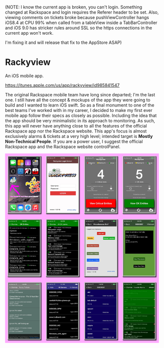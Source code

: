 (NOTE: I know the current app is broken, you can't login. Something changed at Rackspace and login requires the Referer header to be set. Also, viewing comments on tickets broke because pushViewController hangs iOS8.4 at CPU 99% when called from a tableView inside a TabBarController and iOS 9.0 has stricker rules around SSL so the https connections in the current app won't work. 

I'm fixing it and will release that fix to the AppStore ASAP)



# Rackyview
An iOS mobile app.

https://itunes.apple.com/us/app/rackyview/id985841547

The original Rackspace mobile team have long since departed; I'm the last one. I still have all the concept & mockups of the app they were going to build and I wanted to learn iOS swift. So as a final monument to one of the best teams I've worked with in my career, I decided to make my first ever mobile app follow their specs as closely as possible. Including the idea that the app should be very minimalistic in its approach to monitoring. As such, this app will never have anything close to all the features of the official Rackspace app nor the Rackspace website. This app's focus is almost exclusively alarms & tickets at a very high level; intended target is __Mostly Non-Technical People__. If you are a power user, I suggest the official Rackspace app and the Rackspace website controlPanel. 

![Screenshots](/screenshots/SSMontage.png?raw=true)

